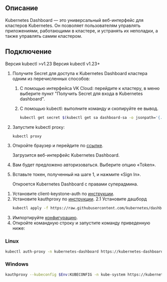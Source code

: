 ## Описание

Kubernetes Dashboard — это универсальный веб-интерфейс для кластеров Kubernetes. Он позволяет пользователям управлять приложениями, работающими в кластере, и устранять их неполадки, а также управлять самим кластером.

## Подключение

<tabs>
<tablist>
<tab>Версия kubectl >v1.23</tab>
<tab>Версия kubectl v1.23+</tab>
</tablist>
<tabpanel>

1. Получите Secret для доступа к Kubernetes Dashboard кластера одним из перечисленных способов:

    1. С помощью интерфейса VK Cloud: перейдите к кластеру, в меню выберите пункт "Получить Secret для входа в Kubernetes dashboard".
    1. С помощью kubectl: выполните команду и скопируйте ее вывод.

        ```bash
        kubectl get secret $(kubectl get sa dashboard-sa -o jsonpath='{.secrets[0].name}') -o jsonpath='{.data.token}' | base64 --decode
        ```

2.  Запустите kubectl proxy:

    ```bash
    kubectl proxy
    ```

3.  Откройте браузер и перейдите по [ссылке](http://localhost:8001/api/v1/namespaces/kube-system/services/https:kubernetes-dashboard:/proxy/).

    Загрузится веб-интерфейс Kubernetes Dashboard.

4.  Вам будет предложено авторизоваться. Выберите опцию «Token».
5.  Вставьте токен, полученный на шаге 1, и нажмите «Sign In».

    Откроется Kubernetes Dashboard с правами суперадмина.

</tabpanel>
<tabpanel>

1. Установите client-keystone-auth по [инструкции](/ru/base/k8s/k8s-clusters/client-keystone-auth).
2. Установите kauthproxy по [инструкции](https://github.com/int128/kauthproxy#getting-started).
    2.1 Установите дашборд 
    ```bash
    kubectl apply -f https://raw.githubusercontent.com/kubernetes/dashboard/v2.7.0/aio/deploy/recommended.yaml
    ```
3. Импортируйте [конфигурацию](/base/k8s/k8s-start/connect-k8s#import-konfiguracii).
4. Откройте командную строку и запустите команду приведенную ниже:

### Linux

```bash
kubectl auth-proxy -n kubernetes-dashboard https://kubernetes-dashboard.svc
```

### Windows

```bash
kauthproxy --kubeconfig $Env:KUBECONFIG -n kube-system https://kubernetes-dashboard.svc
```

</tabpanel>
</tabs>
